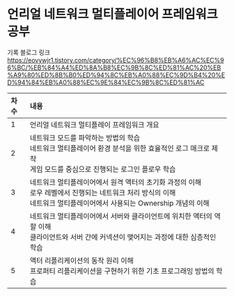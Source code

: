 # 언리얼 네트워크 멀티플레이어 프레임워크 공부

기록 블로그 링크
https://eovywjr1.tistory.com/category/%EC%96%B8%EB%A6%AC%EC%96%BC/%EB%84%A4%ED%8A%B8%EC%9B%8C%ED%81%AC%20%EB%A9%80%ED%8B%B0%ED%94%8C%EB%A0%88%EC%9D%B4%20%ED%94%84%EB%A0%88%EC%9E%84%EC%9B%8C%ED%81%AC


| 차수 | 내용                                                                                                          |
|:---|:------------------------------------------------------------------------------------------------------------|
| 1  | 언리얼 네트워크 멀티플레이 프레임워크 개요                                                                                     |
| 2  | 네트워크 모드를 파악하는 방법의 학습 </br> 네트워크 멀티플레이어 환경 분석을 위한 효율적인 로그 매크로 제작 </br> 게임 모드를 중심으로 진행되는 로그인 플로우 학습           |
| 3  | 네트워크 멀티플레이어에서 원격 액터의 초기화 과정의 이해 </br> 로우 레벨에서 진행되는 네트워크 처리 방식의 이해 </br> 네트워크 멀티플레이어에서 사용되는 Ownership 개념의 이해 |
| 4  | 네트워크 멀티플레이어에서 서버와 클라이언트에 위치한 액터의 역할 이해 </br> 클라이언트와 서버 간에 커넥션이 맺어지는 과정에 대한 심층적인 학습                          |
| 5  | 액터 리플리케이션의 동작 원리 이해 </br> 프로퍼티 리플리케이션을 구현하기 위한 기초 프로그래밍 방법의 학습                                              |